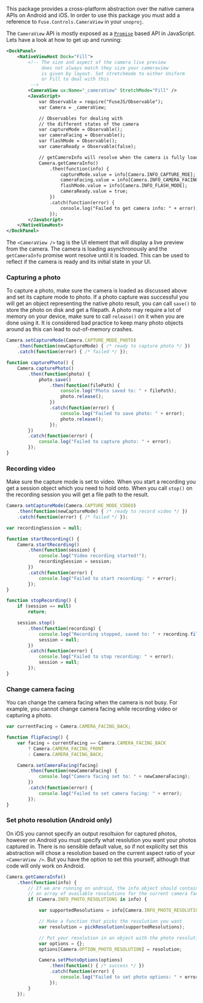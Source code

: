 This package provides a cross-platform abstraction over the native camera APIs on Android and iOS. In order to use this package you must add a reference to `Fuse.Controls.CameraView` in your `unoproj`.

The `CameraView` API is mostly exposed as a [`Promise`](https://developer.mozilla.org/en-US/docs/Web/JavaScript/Reference/Global_Objects/Promise) based API in JavaScript. Lets have a look at how to get up and running:

```xml
<DockPanel>
    <NativeViewHost Dock="Fill">
        <!-- The size and aspect of the camera live preview
             does not always match they size your cameraview
             is given by layout. Set stretchmode to either Uniform
             or Fill to deal with this
         -->
        <CameraView ux:Name="_cameraView" StretchMode="Fill" />
        <JavaScript>
            var Observable = require("FuseJS/Observable");
            var Camera = _cameraView;

            // Observables for dealing with
            // the different states of the camera
            var captureMode = Observable();
            var cameraFacing = Observable();
            var flashMode = Observable();
            var cameraReady = Observable(false);

            // getCamereInfo will resolve when the camera is fully loaded
            Camera.getCameraInfo()
                .then(function(info) {
                    captureMode.value = info[Camera.INFO_CAPTURE_MOE];
                    cameraFacing.value = info[Camera.INFO_CAMERA_FACING];
                    flashMode.value = info[Camera.INFO_FLASH_MODE];
                    cameraReady.value = true;
                })
                .catch(function(error) {
                    console.log("Failed to get camera info: " + error);
                });
        </JavaScript>
    </NativeViewHost>
</DockPanel>
```
The `<CameraView />` tag is the UI element that will display a live preview from the camera. The camera is loading asynchronously and the `getCameraInfo` promise wont resolve until it is loaded. This can be used to reflect if the camera is ready and its initial state in your UI.

### Capturing a photo

To capture a photo, make sure the camera is loaded as discussed above and set its capture mode to photo. If a photo capture was successful you will get an object representing the native photo result, you can call `save()` to store the photo on disk and get a filepath. A photo may require a lot of memory on your device, make sure to call `release()` on it when you are done using it. It is considered bad practice to keep many photo objects around as this can lead to out-of-memory crashes.

```js
Camera.setCaptureMode(Camera.CAPTURE_MODE_PHOTO)
    .then(function(newCaptureMode) { /* ready to capture photo */ })
    .catch(function(error) { /* failed */ });

function capturePhoto() {
    Camera.capturePhoto()
        .then(function(photo) {
            photo.save()
                .then(function(filePath) {
                    console.log("Photo saved to: " + filePath);
                    photo.release();
                })
                .catch(function(error) {
                    console.log("Failed to save photo: " + error);
                    photo.release();
                });
        })
        .catch(function(error) {
            console.log("Failed to capture photo: " + error);
        });
}
```

### Recording video

Make sure the capture mode is set to video. When you start a recording you get a session object which you need to hold onto. When you call `stop()` on the recording session you will get a file path to the result.

```js
Camera.setCaptureMode(Camera.CAPTURE_MODE_VIDEO)
    .then(function(newCaptureMode) { /* ready to record video */ })
    .catch(function(error) { /* failed */ });

var recordingSession = null;

function startRecording() {
    Camera.startRecording()
        .then(function(session) {
            console.log("Video recording started!");
            recordingSession = session;
        })
        .catch(function(error) {
            console.log("Failed to start recording: " + error);
        });
}

function stopRecording() {
    if (session == null)
        return;

    session.stop()
        .then(function(recording) {
            console.log("Recording stopped, saved to: " + recording.filePath());
            session = null;
        })
        .catch(function(error) {
            console.log("Failed to stop recording: " + error);
            session = null;
        });
}
```

### Change camera facing

You can change the camera facing when the camera is not busy. For example, you cannot change camera facing while recording video or capturing a photo.

```js
var currentFacing = Camera.CAMERA_FACING_BACK;

function flipFacing() {
    var facing = currentFacing == Camera.CAMERA_FACING_BACK
        ? Camera.CAMERA_FACING_FRONT
        : Camera.CAMERA_FACING_BACK;

    Camera.setCameraFacing(facing)
        .then(function(newCameraFacing) {
            console.log("Camera facing set to: " + newCameraFacing);
        })
        .catch(function(error) {
            console.log("Failed to set camera facing: " + error);
        });
}
```


### Set photo resolution (Android only)

On iOS you cannot specify an output resoltuion for captured photos, however on Android you must specify what resolution you want your photos captured in. There is no sensible default value, so if not explicilty set this abstraction will chose a resolution based on the current aspect ratio of your `<CameraView />`. But you have the option to set this yourself, although that code will only work on Android.

```js
Camera.getCameraInfo()
    .then(function(info) {
        // If we are running on android, the info object should contain
        // an array of available resolutions for the current camera facing
        if (Camera.INFO_PHOTO_RESOLUTIONS in info) {

            var supportedResolutions = info[Camera.INFO_PHOTO_RESOLUTIONS];

            // Make a function that picks the resolution you want
            var resolution = pickResolution(supportedResolutions);

            // Put your resolution in an object with the photo resolution key
            var options = {};
            options[Camera.OPTION_PHOTO_RESOLUTION] = resolution;

            Camera.setPhotoOptions(options)
                .then(function() { /* success */ })
                .catch(function(error) {
                    console.log("Failed to set photo options: " + error);
                });
        }
    });
```